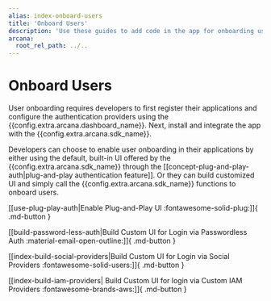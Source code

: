 ```yaml
---
alias: index-onboard-users
title: 'Onboard Users'
description: 'Use these guides to add code in the app for onboarding users via the configured authentication mechanisms. Use plug-and-play UI or build custom UI to onboard users.'
arcana:
  root_rel_path: ../..
---
```

# Onboard Users

User onboarding requires developers to first register their applications and configure the authentication providers using the {{config.extra.arcana.dashboard_name}}. Next, install and integrate the app with the {{config.extra.arcana.sdk_name}}.

Developers can choose to enable user onboarding in their applications by either using the default, built-in UI offered by the {{config.extra.arcana.sdk_name}}  through the [[concept-plug-and-play-auth|plug-and-play authentication feature]]. Or they can build customized UI and simply call the {{config.extra.arcana.sdk_name}} functions to onboard users.

[[use-plug-play-auth|Enable Plug-and-Play UI :fontawesome-solid-plug:]]{ .md-button }

[[build-password-less-auth|Build Custom UI for Login via Passwordless Auth :material-email-open-outline:]]{ .md-button }

[[index-build-social-providers|Build Custom UI for Login via Social Providers :fontawesome-solid-users:]]{ .md-button } 

[[index-build-iam-providers| Build Custom UI for login via Custom IAM Providers :fontawesome-brands-aws:]]{ .md-button }
